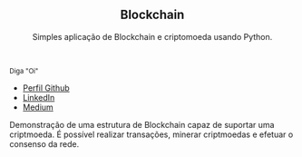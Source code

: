 <p align="center">
  <h2 align="center">Blockchain</h2>
  <p align="center">Simples aplicação de Blockchain e criptomoeda usando Python.</p>
  <br>
</p>

<sub>Diga "Oi" <br> 
    <ul>
        <li><a href="https://github.com/LucasOliveiraS">Perfil Github</a></li>
        <li><a href="https://www.linkedin.com/in/lucas-oliveira-492723127/">LinkedIn</a></li>
        <li><a href="https://medium.com/@lucasoliveiras">Medium</a></li>
    </ul>
</sub>

<p>Demonstração de uma estrutura de Blockchain capaz de suportar uma criptmoeda. É possível realizar transações, minerar criptmoedas e efetuar o consenso da rede.</p>